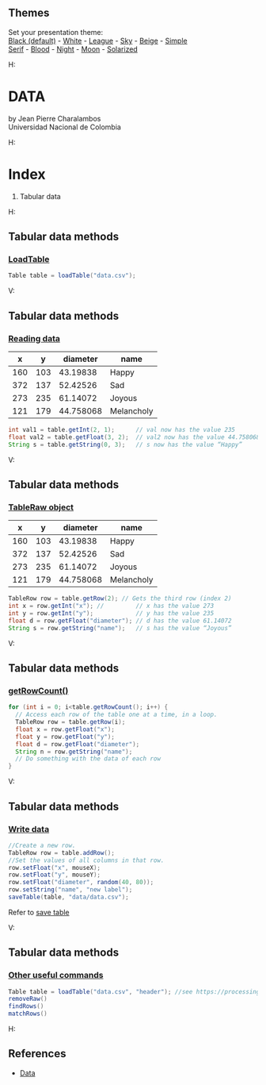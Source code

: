 <section id="themes">
	<h2>Themes</h2>
		<p>
			Set your presentation theme: <br>
			<!-- Hacks to swap themes after the page has loaded. Not flexible and only intended for the reveal.js demo deck. -->
                        <a href="#" onclick="document.getElementById('theme').setAttribute('href','css/theme/black.css'); return false;">Black (default)</a> -
			<a href="#" onclick="document.getElementById('theme').setAttribute('href','css/theme/white.css'); return false;">White</a> -
			<a href="#" onclick="document.getElementById('theme').setAttribute('href','css/theme/league.css'); return false;">League</a> -
			<a href="#" onclick="document.getElementById('theme').setAttribute('href','css/theme/sky.css'); return false;">Sky</a> -
			<a href="#" onclick="document.getElementById('theme').setAttribute('href','css/theme/beige.css'); return false;">Beige</a> -
			<a href="#" onclick="document.getElementById('theme').setAttribute('href','css/theme/simple.css'); return false;">Simple</a> <br>
			<a href="#" onclick="document.getElementById('theme').setAttribute('href','css/theme/serif.css'); return false;">Serif</a> -
			<a href="#" onclick="document.getElementById('theme').setAttribute('href','css/theme/blood.css'); return false;">Blood</a> -
			<a href="#" onclick="document.getElementById('theme').setAttribute('href','css/theme/night.css'); return false;">Night</a> -
			<a href="#" onclick="document.getElementById('theme').setAttribute('href','css/theme/moon.css'); return false;">Moon</a> -
			<a href="#" onclick="document.getElementById('theme').setAttribute('href','css/theme/solarized.css'); return false;">Solarized</a>
		</p>
</section>

H:

# DATA

by Jean Pierre Charalambos  
Universidad Nacional de Colombia

H:

# Index

1. Tabular data
 
H:

## Tabular data methods
### [LoadTable](https://processing.org/reference/loadTable_.html)

```java
Table table = loadTable("data.csv");
```

V:

## Tabular data methods
### [Reading data](https://processing.github.io/processing-javadocs/core/processing/data/Table.html)

| x   | y   | diameter  | name       |
|-----|-----|-----------|------------|
| 160 | 103 | 43.19838  | Happy      |
| 372 | 137 | 52.42526  | Sad        |
| 273 | 235 | 61.14072  | Joyous     |
| 121 | 179 | 44.758068 | Melancholy |


```java
int val1 = table.getInt(2, 1);      // val now has the value 235
float val2 = table.getFloat(3, 2);  // val2 now has the value 44.758068
String s = table.getString(0, 3);   // s now has the value “Happy”
```

V:

## Tabular data methods
### [TableRaw object](https://processing.github.io/processing-javadocs/core/processing/data/TableRow.html)

| x   | y   | diameter  | name       |
|-----|-----|-----------|------------|
| 160 | 103 | 43.19838  | Happy      |
| 372 | 137 | 52.42526  | Sad        |
| 273 | 235 | 61.14072  | Joyous     |
| 121 | 179 | 44.758068 | Melancholy |


```java
TableRow row = table.getRow(2); // Gets the third row (index 2)
int x = row.getInt("x"); // 	    // x has the value 273
int y = row.getInt("y");            // y has the value 235
float d = row.getFloat("diameter"); // d has the value 61.14072
String s = row.getString("name");   // s has the value “Joyous”
```

V:

## Tabular data methods
### [getRowCount()](https://processing.github.io/processing-javadocs/core/processing/data/Table.html)

```java
for (int i = 0; i<table.getRowCount(); i++) {
  // Access each row of the table one at a time, in a loop.
  TableRow row = table.getRow(i);
  float x = row.getFloat("x");
  float y = row.getFloat("y");
  float d = row.getFloat("diameter");
  String n = row.getString("name");
  // Do something with the data of each row
}
```

V:

## Tabular data methods
### [Write data](https://processing.github.io/processing-javadocs/core/processing/data/Table.html)

```java
//Create a new row.
TableRow row = table.addRow();
//Set the values of all columns in that row.
row.setFloat("x", mouseX);
row.setFloat("y", mouseY);
row.setFloat("diameter", random(40, 80));
row.setString("name", "new label");
saveTable(table, "data/data.csv");
```

Refer to [save table](https://processing.org/reference/saveTable_.html)

V:

## Tabular data methods
### [Other useful commands](https://processing.github.io/processing-javadocs/core/processing/data/Table.html)

```java
Table table = loadTable("data.csv", "header"); //see https://processing.org/reference/loadTable_.html)
removeRaw()
findRows()
matchRows()
```

H:

## References

* [Data](https://processing.org/tutorials/data/)
